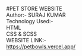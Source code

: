 #PET STORE WEBSITE
<br>
Author:- SURAJ KUMAR
<br>
Technology Used:-
<br>
HTML
<br>
CSS & SCSS
<br>
WEBSITE LINK:-
<br>
https://petbowls.vercel.app/
